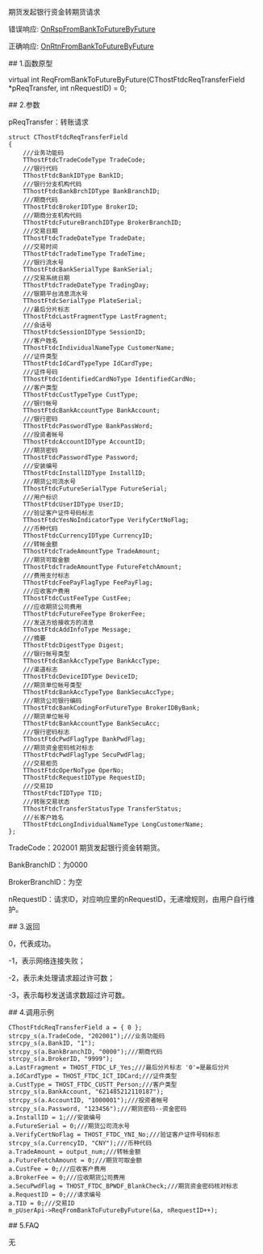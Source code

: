 <p>期货发起银行资金转期货请求</p>
<p>错误响应: <a href="../../CTHOSTFTDCTRADERAPI/ONRSPFROMBANKTOFUTUREBYFUTURE/">OnRspFromBankToFutureByFuture</a></p>
<p>正确响应: <a href="../../CTHOSTFTDCTRADERAPI/ONRTNFROMBANKTOFUTUREBYFUTURE/">OnRtnFromBankToFutureByFuture</a></p>
<span class="anchor" id="33567fc0-14d5-47a2-a859-37420fd105fc"></span>
## 1.函数原型
<p>virtual int ReqFromBankToFutureByFuture(CThostFtdcReqTransferField *pReqTransfer, int nRequestID) = 0;</p>
<span class="anchor" id="a4865c28-13e9-4a1d-ae26-c93695814354"></span>
## 2.参数
<p>pReqTransfer：转账请求</p>
<pre><code>struct CThostFtdcReqTransferField
{
    ///业务功能码
    TThostFtdcTradeCodeType TradeCode;
    ///银行代码
    TThostFtdcBankIDType BankID;
    ///银行分支机构代码
    TThostFtdcBankBrchIDType BankBranchID;
    ///期商代码
    TThostFtdcBrokerIDType BrokerID;
    ///期商分支机构代码
    TThostFtdcFutureBranchIDType BrokerBranchID;
    ///交易日期
    TThostFtdcTradeDateType TradeDate;
    ///交易时间
    TThostFtdcTradeTimeType TradeTime;
    ///银行流水号
    TThostFtdcBankSerialType BankSerial;
    ///交易系统日期 
    TThostFtdcTradeDateType TradingDay;
    ///银期平台消息流水号
    TThostFtdcSerialType PlateSerial;
    ///最后分片标志
    TThostFtdcLastFragmentType LastFragment;
    ///会话号
    TThostFtdcSessionIDType SessionID;
    ///客户姓名
    TThostFtdcIndividualNameType CustomerName;
    ///证件类型
    TThostFtdcIdCardTypeType IdCardType;
    ///证件号码
    TThostFtdcIdentifiedCardNoType IdentifiedCardNo;
    ///客户类型
    TThostFtdcCustTypeType CustType;
    ///银行帐号
    TThostFtdcBankAccountType BankAccount;
    ///银行密码
    TThostFtdcPasswordType BankPassWord;
    ///投资者帐号
    TThostFtdcAccountIDType AccountID;
    ///期货密码
    TThostFtdcPasswordType Password;
    ///安装编号
    TThostFtdcInstallIDType InstallID;
    ///期货公司流水号
    TThostFtdcFutureSerialType FutureSerial;
    ///用户标识
    TThostFtdcUserIDType UserID;
    ///验证客户证件号码标志
    TThostFtdcYesNoIndicatorType VerifyCertNoFlag;
    ///币种代码
    TThostFtdcCurrencyIDType CurrencyID;
    ///转帐金额
    TThostFtdcTradeAmountType TradeAmount;
    ///期货可取金额
    TThostFtdcTradeAmountType FutureFetchAmount;
    ///费用支付标志
    TThostFtdcFeePayFlagType FeePayFlag;
    ///应收客户费用
    TThostFtdcCustFeeType CustFee;
    ///应收期货公司费用
    TThostFtdcFutureFeeType BrokerFee;
    ///发送方给接收方的消息
    TThostFtdcAddInfoType Message;
    ///摘要
    TThostFtdcDigestType Digest;
    ///银行帐号类型
    TThostFtdcBankAccTypeType BankAccType;
    ///渠道标志
    TThostFtdcDeviceIDType DeviceID;
    ///期货单位帐号类型
    TThostFtdcBankAccTypeType BankSecuAccType;
    ///期货公司银行编码
    TThostFtdcBankCodingForFutureType BrokerIDByBank;
    ///期货单位帐号
    TThostFtdcBankAccountType BankSecuAcc;
    ///银行密码标志
    TThostFtdcPwdFlagType BankPwdFlag;
    ///期货资金密码核对标志
    TThostFtdcPwdFlagType SecuPwdFlag;
    ///交易柜员
    TThostFtdcOperNoType OperNo;
    TThostFtdcRequestIDType RequestID;
    ///交易ID
    TThostFtdcTIDType TID;
    ///转账交易状态
    TThostFtdcTransferStatusType TransferStatus;
    ///长客户姓名
    TThostFtdcLongIndividualNameType LongCustomerName;
};
</code></pre>
<p>TradeCode：202001 期货发起银行资金转期货。</p>
<p>BankBranchID：为0000</p>
<p>BrokerBranchID：为空</p>
<p>nRequestID：请求ID，对应响应里的nRequestID，无递增规则，由用户自行维护。</p>
<span class="anchor" id="e229dda7-4f2f-4ba4-b6c2-fe9c429844e4"></span>
## 3.返回
<p>0，代表成功。</p>
<p>-1，表示网络连接失败；</p>
<p>-2，表示未处理请求超过许可数；</p>
<p>-3，表示每秒发送请求数超过许可数。</p>
<span class="anchor" id="f1f97e89-5080-4918-a300-bfd3dcb7bc18"></span>
## 4.调用示例
<pre><code>CThostFtdcReqTransferField a = { 0 };
strcpy_s(a.TradeCode, "202001");///业务功能码
strcpy_s(a.BankID, "1");
strcpy_s(a.BankBranchID, "0000");///期商代码
strcpy_s(a.BrokerID, "9999"); 
a.LastFragment = THOST_FTDC_LF_Yes;///最后分片标志 '0'=是最后分片
a.IdCardType = THOST_FTDC_ICT_IDCard;///证件类型
a.CustType = THOST_FTDC_CUSTT_Person;///客户类型
strcpy_s(a.BankAccount, "621485212110187");
strcpy_s(a.AccountID, "1000001");///投资者帐号
strcpy_s(a.Password, "123456");///期货密码--资金密码
a.InstallID = 1;///安装编号
a.FutureSerial = 0;///期货公司流水号
a.VerifyCertNoFlag = THOST_FTDC_YNI_No;///验证客户证件号码标志
strcpy_s(a.CurrencyID, "CNY");///币种代码
a.TradeAmount = output_num;///转帐金额
a.FutureFetchAmount = 0;///期货可取金额
a.CustFee = 0;///应收客户费用
a.BrokerFee = 0;///应收期货公司费用
a.SecuPwdFlag = THOST_FTDC_BPWDF_BlankCheck;///期货资金密码核对标志
a.RequestID = 0;///请求编号
a.TID = 0;///交易ID
m_pUserApi-&gt;ReqFromBankToFutureByFuture(&amp;a, nRequestID++);
</code></pre>
<span class="anchor" id="ed9b5d63-8740-41af-9087-3e193c992e50"></span>
## 5.FAQ
<p>无</p>
